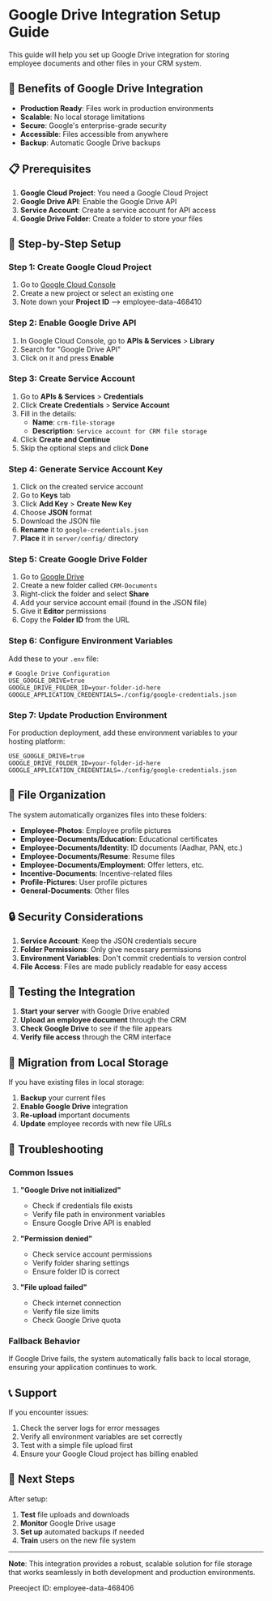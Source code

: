 # Google Drive Integration Setup Guide

This guide will help you set up Google Drive integration for storing employee documents and other files in your CRM system.

## 🚀 **Benefits of Google Drive Integration**

- **Production Ready**: Files work in production environments
- **Scalable**: No local storage limitations
- **Secure**: Google's enterprise-grade security
- **Accessible**: Files accessible from anywhere
- **Backup**: Automatic Google Drive backups

## 📋 **Prerequisites**

1. **Google Cloud Project**: You need a Google Cloud Project
2. **Google Drive API**: Enable the Google Drive API
3. **Service Account**: Create a service account for API access
4. **Google Drive Folder**: Create a folder to store your files

## 🔧 **Step-by-Step Setup**

### **Step 1: Create Google Cloud Project**

1. Go to [Google Cloud Console](https://console.cloud.google.com/)
2. Create a new project or select an existing one
3. Note down your **Project ID** --> employee-data-468410

### **Step 2: Enable Google Drive API**

1. In Google Cloud Console, go to **APIs & Services** > **Library**
2. Search for "Google Drive API"
3. Click on it and press **Enable**

### **Step 3: Create Service Account**

1. Go to **APIs & Services** > **Credentials**
2. Click **Create Credentials** > **Service Account**
3. Fill in the details:
   - **Name**: `crm-file-storage`
   - **Description**: `Service account for CRM file storage`
4. Click **Create and Continue**
5. Skip the optional steps and click **Done**

### **Step 4: Generate Service Account Key**

1. Click on the created service account
2. Go to **Keys** tab
3. Click **Add Key** > **Create New Key**
4. Choose **JSON** format
5. Download the JSON file
6. **Rename** it to `google-credentials.json`
7. **Place** it in `server/config/` directory

### **Step 5: Create Google Drive Folder**

1. Go to [Google Drive](https://drive.google.com/)
2. Create a new folder called `CRM-Documents`
3. Right-click the folder and select **Share**
4. Add your service account email (found in the JSON file)
5. Give it **Editor** permissions
6. Copy the **Folder ID** from the URL

### **Step 6: Configure Environment Variables**

Add these to your `.env` file:

```env
# Google Drive Configuration
USE_GOOGLE_DRIVE=true
GOOGLE_DRIVE_FOLDER_ID=your-folder-id-here
GOOGLE_APPLICATION_CREDENTIALS=./config/google-credentials.json
```

### **Step 7: Update Production Environment**

For production deployment, add these environment variables to your hosting platform:

```env
USE_GOOGLE_DRIVE=true
GOOGLE_DRIVE_FOLDER_ID=your-folder-id-here
GOOGLE_APPLICATION_CREDENTIALS=./config/google-credentials.json
```

## 📁 **File Organization**

The system automatically organizes files into these folders:

- **Employee-Photos**: Employee profile pictures
- **Employee-Documents/Education**: Educational certificates
- **Employee-Documents/Identity**: ID documents (Aadhar, PAN, etc.)
- **Employee-Documents/Resume**: Resume files
- **Employee-Documents/Employment**: Offer letters, etc.
- **Incentive-Documents**: Incentive-related files
- **Profile-Pictures**: User profile pictures
- **General-Documents**: Other files

## 🔒 **Security Considerations**

1. **Service Account**: Keep the JSON credentials secure
2. **Folder Permissions**: Only give necessary permissions
3. **Environment Variables**: Don't commit credentials to version control
4. **File Access**: Files are made publicly readable for easy access

## 🧪 **Testing the Integration**

1. **Start your server** with Google Drive enabled
2. **Upload an employee document** through the CRM
3. **Check Google Drive** to see if the file appears
4. **Verify file access** through the CRM interface

## 🔄 **Migration from Local Storage**

If you have existing files in local storage:

1. **Backup** your current files
2. **Enable Google Drive** integration
3. **Re-upload** important documents
4. **Update** employee records with new file URLs

## 🐛 **Troubleshooting**

### **Common Issues**

1. **"Google Drive not initialized"**
   - Check if credentials file exists
   - Verify file path in environment variables
   - Ensure Google Drive API is enabled

2. **"Permission denied"**
   - Check service account permissions
   - Verify folder sharing settings
   - Ensure folder ID is correct

3. **"File upload failed"**
   - Check internet connection
   - Verify file size limits
   - Check Google Drive quota

### **Fallback Behavior**

If Google Drive fails, the system automatically falls back to local storage, ensuring your application continues to work.

## 📞 **Support**

If you encounter issues:

1. Check the server logs for error messages
2. Verify all environment variables are set correctly
3. Test with a simple file upload first
4. Ensure your Google Cloud project has billing enabled

## 🎯 **Next Steps**

After setup:

1. **Test** file uploads and downloads
2. **Monitor** Google Drive usage
3. **Set up** automated backups if needed
4. **Train** users on the new file system

---

**Note**: This integration provides a robust, scalable solution for file storage that works seamlessly in both development and production environments. 

Preeoject ID: employee-data-468406
